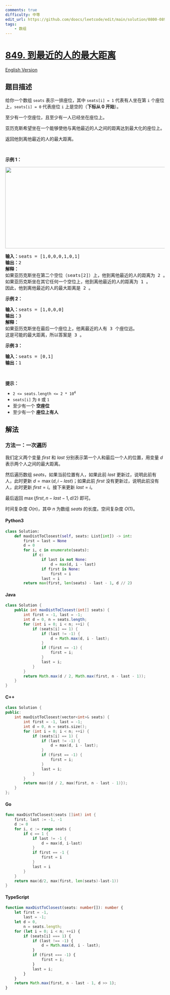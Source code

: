 ```yaml
---
comments: true
difficulty: 中等
edit_url: https://github.com/doocs/leetcode/edit/main/solution/0800-0899/0849.Maximize%20Distance%20to%20Closest%20Person/README.md
tags:
    - 数组
---
```


<!-- problem:start -->

# [849. 到最近的人的最大距离](https://leetcode.cn/problems/maximize-distance-to-closest-person)

[English Version](/solution/0800-0899/0849.Maximize%20Distance%20to%20Closest%20Person/README_EN.md)

## 题目描述

<!-- description:start -->

<p>给你一个数组 <code>seats</code> 表示一排座位，其中 <code>seats[i] = 1</code> 代表有人坐在第 <code>i</code> 个座位上，<code>seats[i] = 0</code> 代表座位 <code>i</code> 上是空的（<strong>下标从 0 开始</strong>）。</p>

<p>至少有一个空座位，且至少有一人已经坐在座位上。</p>

<p>亚历克斯希望坐在一个能够使他与离他最近的人之间的距离达到最大化的座位上。</p>

<p>返回他到离他最近的人的最大距离。</p>

<p> </p>

<p><strong>示例 1：</strong></p>
<img alt="" src="https://fastly.jsdelivr.net/gh/doocs/leetcode@main/solution/0800-0899/0849.Maximize%20Distance%20to%20Closest%20Person/images/distance.jpg" style="width: 650px; height: 257px;" />
<pre>
<strong>输入：</strong>seats = [1,0,0,0,1,0,1]
<strong>输出：</strong>2
<strong>解释：
</strong>如果亚历克斯坐在第二个空位（seats[2]）上，他到离他最近的人的距离为 2 。
如果亚历克斯坐在其它任何一个空位上，他到离他最近的人的距离为 1 。
因此，他到离他最近的人的最大距离是 2 。
</pre>

<p><strong>示例 2：</strong></p>

<pre>
<strong>输入：</strong>seats = [1,0,0,0]
<strong>输出：</strong>3
<strong>解释：</strong>
如果亚历克斯坐在最后一个座位上，他离最近的人有 3 个座位远。
这是可能的最大距离，所以答案是 3 。
</pre>

<p><strong>示例 3：</strong></p>

<pre>
<strong>输入：</strong>seats = [0,1]
<strong>输出：</strong>1
</pre>

<p> </p>

<p><strong>提示：</strong></p>

<ul>
	<li><code>2 <= seats.length <= 2 * 10<sup>4</sup></code></li>
	<li><code>seats[i]</code> 为 <code>0</code> 或 <code>1</code></li>
	<li>至少有一个 <strong>空座位</strong></li>
	<li>至少有一个 <strong>座位上有人</strong></li>
</ul>

<!-- description:end -->

## 解法

<!-- solution:start -->

### 方法一：一次遍历

我们定义两个变量 $\textit{first}$ 和 $\textit{last}$ 分别表示第一个人和最后一个人的位置，用变量 $d$ 表示两个人之间的最大距离。

然后遍历数组 $\textit{seats}$，如果当前位置有人，如果此前 $\textit{last}$ 更新过，说明此前有人，此时更新 $d = \max(d, i - \textit{last})$；如果此前 $\textit{first}$ 没有更新过，说明此前没有人，此时更新 $\textit{first} = i$。接下来更新 $\textit{last} = i$。

最后返回 $\max(\textit{first}, n - \textit{last} - 1, d / 2)$ 即可。

时间复杂度 $O(n)$，其中 $n$ 为数组 $\textit{seats}$ 的长度。空间复杂度 $O(1)$。

<!-- tabs:start -->

#### Python3

```python
class Solution:
    def maxDistToClosest(self, seats: List[int]) -> int:
        first = last = None
        d = 0
        for i, c in enumerate(seats):
            if c:
                if last is not None:
                    d = max(d, i - last)
                if first is None:
                    first = i
                last = i
        return max(first, len(seats) - last - 1, d // 2)
```

#### Java

```java
class Solution {
    public int maxDistToClosest(int[] seats) {
        int first = -1, last = -1;
        int d = 0, n = seats.length;
        for (int i = 0; i < n; ++i) {
            if (seats[i] == 1) {
                if (last != -1) {
                    d = Math.max(d, i - last);
                }
                if (first == -1) {
                    first = i;
                }
                last = i;
            }
        }
        return Math.max(d / 2, Math.max(first, n - last - 1));
    }
}
```

#### C++

```cpp
class Solution {
public:
    int maxDistToClosest(vector<int>& seats) {
        int first = -1, last = -1;
        int d = 0, n = seats.size();
        for (int i = 0; i < n; ++i) {
            if (seats[i] == 1) {
                if (last != -1) {
                    d = max(d, i - last);
                }
                if (first == -1) {
                    first = i;
                }
                last = i;
            }
        }
        return max({d / 2, max(first, n - last - 1)});
    }
};
```

#### Go

```go
func maxDistToClosest(seats []int) int {
	first, last := -1, -1
	d := 0
	for i, c := range seats {
		if c == 1 {
			if last != -1 {
				d = max(d, i-last)
			}
			if first == -1 {
				first = i
			}
			last = i
		}
	}
	return max(d/2, max(first, len(seats)-last-1))
}
```

#### TypeScript

```ts
function maxDistToClosest(seats: number[]): number {
    let first = -1,
        last = -1;
    let d = 0,
        n = seats.length;
    for (let i = 0; i < n; ++i) {
        if (seats[i] === 1) {
            if (last !== -1) {
                d = Math.max(d, i - last);
            }
            if (first === -1) {
                first = i;
            }
            last = i;
        }
    }
    return Math.max(first, n - last - 1, d >> 1);
}
```

<!-- tabs:end -->

<!-- solution:end -->

<!-- problem:end -->
